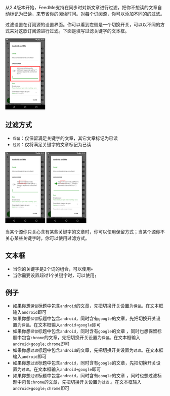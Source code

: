 从2.4版本开始，FeedMe支持在同步时对新文章进行过滤，把你不想读的文章自动标记为已读，来节省你的阅读时间。对每个订阅源，你可以添加不同的的过滤。

过滤设置在订阅源的设置界面。你可以看到左侧是一个切换开关，可以以不同的方式来对这歌订阅源进行过滤。下面是填写过滤关键字的文本框。

<img src="https://github.com/seazon/FeedMe/blob/master/doc/en/imgs/filter_1.png" width="25%" height="25%" />

## 过滤方式
- `保留`：仅保留满足关键字的文章，其它文章标记为已读
- `过滤`：仅将满足关键字的文章标记为已读

<img src="https://github.com/seazon/FeedMe/blob/master/doc/en/imgs/filter_2.png" width="25%" height="25%" /> <img src="https://github.com/seazon/FeedMe/blob/master/doc/en/imgs/filter_3.png" width="25%" height="25%" />

当某个源你只关心含有某些关键字的文章时，你可以使用保留方式；当某个源你不关心某些关键字时，你可以使用过滤方式。

## 文本框
- 当你的关键字是2个词的组合，可以使用`+`
- 当你需要设置超过1个关键字时，可以使用`;`

## 例子
- 如果你想`保留`标题中包含`android`的文章，先把切换开关设置为`保留`。在文本框输入`android`即可
- 如果你想`保留`标题中包含`android`，同时含有`google`的文章，先把切换开关设置为`保留`。在文本框输入`android+google`即可
- 如果你想`保留`标题中包含`android`，同时含有`google`的文章 ，同时也想保留标题中包含`chrome`的文章，先把切换开关设置为`保留`。在文本框输入`android+google;chrome`即可
- 如果你想`过滤`标题中包含`android`的文章，先把切换开关设置为`过滤`。在文本框输入`android`即可
- 如果你想`过滤`标题中包含`android`，同时含有`google`的文章，先把切换开关设置为`过滤`。在文本框输入`android+google`即可
- 如果你想`过滤`标题中包含`android`，同时含有`google`的文章 ，同时也想过滤标题中包含`chrome`的文章，先把切换开关设置为`过滤` 。在文本框输入`android+google;chrome`即可
